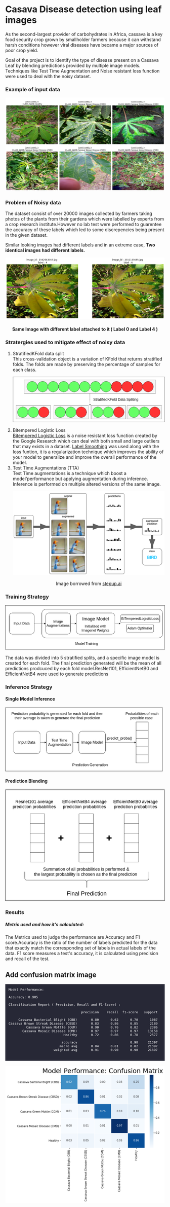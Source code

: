# Casava Disease detection using leaf images
As the second-largest provider of carbohydrates in Africa, cassava is a key food security crop grown by smallholder farmers because it can withstand harsh conditions however  viral diseases have became a major sources of poor crop yield.

Goal of the project is to identify the type of disease present on a Cassava Leaf by blending predictions provided by multiple image models. Techniques like Test Time Augmentation and Noise resistant loss function were used to deal with the noisy dataset.

### Example of input data
<p align="center"> <img src="./Diagrams and Images/image data example .png"> </p>

### Problem of Noisy data
The dataset consist of over 20000 images collected by farmers taking photos of the plants from their gardens which were labelled by experts from a crop research institute.However no lab test were performed to guarentee the accuracy of these labels which led to some discrepencies being present in the given dataset.

Similar looking images had different labels and in an extreme case, **Two identical images had different labels.**
<p align="center"> <img src="./Diagrams and Images/duplicate image different label.png"> </p>

<h4 align="center">Same Image with different label attached to it ( Label 0 and Label 4 )</h4>

### Stratergies used to mitigate effect of noisy data
<ol>
<li>StratifiedKFold data split </li>
This cross-validation object is a variation of KFold that returns stratified folds. The folds are made by preserving the percentage of samples for each class.
<p align="center"><img src="./Diagrams%20and%20Images/StrarifiedKFold.png"></p>

<li>Bitempered Logistic Loss</li>
 <a href="https://ai.googleblog.com/2019/08/bi-tempered-logistic-loss-for-training.html">Bitempered Logistic Loss</a> is a noise resistant loss function created by the Google Research which can deal with both small and large outliers that may exists in a dataset. <a href="https://paperswithcode.com/method/label-smoothing">Label Smoothing</a> was used along with the loss funtion, it is a regularization technique which improves the ability of your model to generalize and improve the overall performance of the model. 

<li>Test Time Augmentations (TTA)</li>
Test Time augmentations is a technique which boost a model'performance but applying augmentation during inference. Inference is performed on multiple altered versions of the same image.
<p align="center"><img src="./Diagrams and Images/test_time_augmentation_concept.png"></p>
  <p align="center">Image borrowed from <a href="stepup.ai">stepup.ai</a></p>

</ol>

### Training Strategy 
<p align="center"> <img src="./Diagrams and Images/model_training.png"> </p>
The data was divided into 5 stratified splits, and a specific image model is created for each fold. The final prediction generated will be the mean of all predictions prodcuced by each fold model.ResNet101, EfficientNetB0 and EfficientNetB4 were used to generate predictions

### Inference Strategy
#### Single Model Inference
<p align="center"> <img src="./Diagrams and Images/prediction_generation.png"> </p>

#### Prediction Blending
<p align="center"> <img src="./Diagrams and Images/final_prediction_generation.png"> </p>

### Results 
##### Metric used and how it's calculated:
The Metrics used to judge the performance are Accuracy and F1 score.Accuracy is the ratio of the number of labels predicted for the data that exactly match the corresponding set of labels in actual labels of the data. F1 score measures a test's accuracy, it is calculated using precision and recall of the test.


## Add confusion matrix image

<p align="center"> <img src="./Diagrams and Images/Model_performace classification report.png"> </p>


<p align="center"> <img src="./Diagrams and Images/Model_performace confusion matrix.png"> </p>
